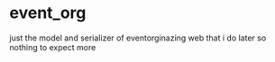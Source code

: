 # event_org
just the model and serializer of eventorginazing web that i do later so nothing to expect more 
